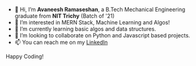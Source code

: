 - 👋 Hi, I’m **Avaneesh Ramaseshan**, a B.Tech Mechanical Engineering graduate from **NIT Trichy** (Batch of '21)
- 👀 I’m interested in MERN Stack, Machine Learning and Algos!
- 🌱 I’m currently learning basic algos and data structures.
- 💞️ I’m looking to collaborate on Python and Javascript based projects.
- 📫 You can reach me on my [LinkedIn](https://www.linkedin.com/in/avaneeshramaseshan/)

Happy Coding!

<!---
avaneeshramaseshan/avaneeshramaseshan is a ✨ special ✨ repository because its `README.md` (this file) appears on your GitHub profile.
You can click the Preview link to take a look at your changes.
--->

